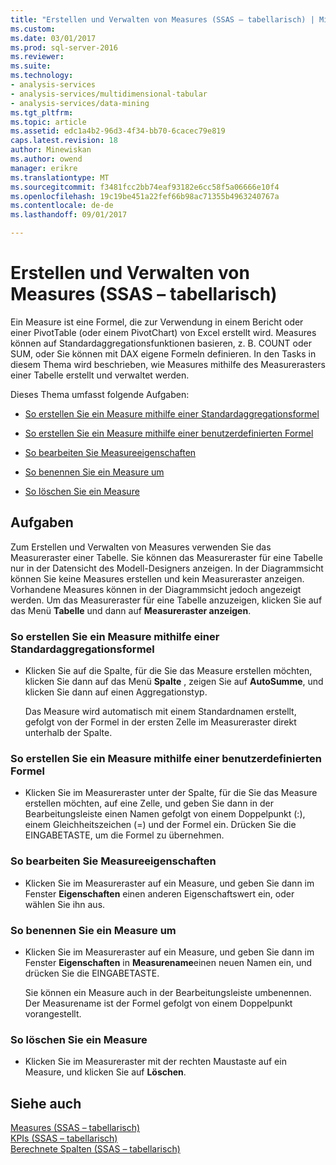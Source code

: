 ```yaml
---
title: "Erstellen und Verwalten von Measures (SSAS – tabellarisch) | Microsoft Docs"
ms.custom: 
ms.date: 03/01/2017
ms.prod: sql-server-2016
ms.reviewer: 
ms.suite: 
ms.technology:
- analysis-services
- analysis-services/multidimensional-tabular
- analysis-services/data-mining
ms.tgt_pltfrm: 
ms.topic: article
ms.assetid: edc1a4b2-96d3-4f34-bb70-6cacec79e819
caps.latest.revision: 18
author: Minewiskan
ms.author: owend
manager: erikre
ms.translationtype: MT
ms.sourcegitcommit: f3481fcc2bb74eaf93182e6cc58f5a06666e10f4
ms.openlocfilehash: 19c19be451a22fef66b98ac71355b4963240767a
ms.contentlocale: de-de
ms.lasthandoff: 09/01/2017

---
```

# <a name="create-and-manage-measures-ssas-tabular"></a>Erstellen und Verwalten von Measures (SSAS – tabellarisch)
  Ein Measure ist eine Formel, die zur Verwendung in einem Bericht oder einer PivotTable (oder einem PivotChart) von Excel erstellt wird. Measures können auf Standardaggregationsfunktionen basieren, z. B. COUNT oder SUM, oder Sie können mit DAX eigene Formeln definieren. In den Tasks in diesem Thema wird beschrieben, wie Measures mithilfe des Measurerasters einer Tabelle erstellt und verwaltet werden.  
  
 Dieses Thema umfasst folgende Aufgaben:  
  
-   [So erstellen Sie ein Measure mithilfe einer Standardaggregationsformel](#bkmk_create_stand)  
  
-   [So erstellen Sie ein Measure mithilfe einer benutzerdefinierten Formel](#bkmk_create_custom)  
  
-   [So bearbeiten Sie Measureeigenschaften](#bkmk_edit)  
  
-   [So benennen Sie ein Measure um](#bkmk_rename)  
  
-   [So löschen Sie ein Measure](#bkmk_delete)  
  
## <a name="tasks"></a>Aufgaben  
 Zum Erstellen und Verwalten von Measures verwenden Sie das Measureraster einer Tabelle. Sie können das Measureraster für eine Tabelle nur in der Datensicht des Modell-Designers anzeigen. In der Diagrammsicht können Sie keine Measures erstellen und kein Measureraster anzeigen. Vorhandene Measures können in der Diagrammsicht jedoch angezeigt werden. Um das Measureraster für eine Tabelle anzuzeigen, klicken Sie auf das Menü **Tabelle** und dann auf **Measureraster anzeigen**.  
  
###  <a name="bkmk_create_stand"></a> So erstellen Sie ein Measure mithilfe einer Standardaggregationsformel  
  
-   Klicken Sie auf die Spalte, für die Sie das Measure erstellen möchten, klicken Sie dann auf das Menü **Spalte** , zeigen Sie auf **AutoSumme**, und klicken Sie dann auf einen Aggregationstyp.  
  
     Das Measure wird automatisch mit einem Standardnamen erstellt, gefolgt von der Formel in der ersten Zelle im Measureraster direkt unterhalb der Spalte.  
  
###  <a name="bkmk_create_custom"></a> So erstellen Sie ein Measure mithilfe einer benutzerdefinierten Formel  
  
-   Klicken Sie im Measureraster unter der Spalte, für die Sie das Measure erstellen möchten, auf eine Zelle, und geben Sie dann in der Bearbeitungsleiste einen Namen gefolgt von einem Doppelpunkt (:), einem Gleichheitszeichen (=) und der Formel ein. Drücken Sie die EINGABETASTE, um die Formel zu übernehmen.  
  
###  <a name="bkmk_edit"></a> So bearbeiten Sie Measureeigenschaften  
  
-   Klicken Sie im Measureraster auf ein Measure, und geben Sie dann im Fenster **Eigenschaften** einen anderen Eigenschaftswert ein, oder wählen Sie ihn aus.  
  
###  <a name="bkmk_rename"></a> So benennen Sie ein Measure um  
  
-   Klicken Sie im Measureraster auf ein Measure, und geben Sie dann im Fenster **Eigenschaften** in **Measurename**einen neuen Namen ein, und drücken Sie die EINGABETASTE.  
  
     Sie können ein Measure auch in der Bearbeitungsleiste umbenennen. Der Measurename ist der Formel gefolgt von einem Doppelpunkt vorangestellt.  
  
###  <a name="bkmk_delete"></a> So löschen Sie ein Measure  
  
-   Klicken Sie im Measureraster mit der rechten Maustaste auf ein Measure, und klicken Sie auf **Löschen**.  
  
## <a name="see-also"></a>Siehe auch  
 [Measures &#40;SSAS – tabellarisch&#41;](../../analysis-services/tabular-models/measures-ssas-tabular.md)   
 [KPIs &#40;SSAS – tabellarisch&#41;](../../analysis-services/tabular-models/kpis-ssas-tabular.md)   
 [Berechnete Spalten &#40;SSAS – tabellarisch&#41;](../../analysis-services/tabular-models/ssas-calculated-columns.md)  
  
  
